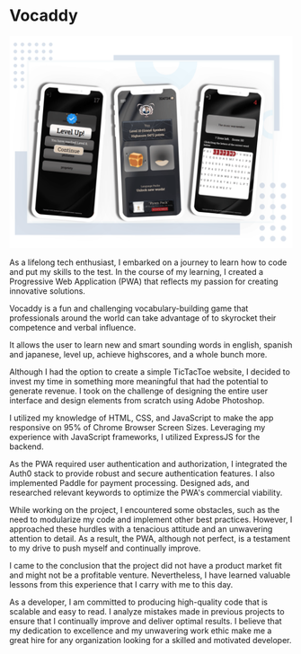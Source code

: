 # Vocaddy

![alt text](https://github.com/benjaminA202/Vocaddy/blob/main/Server/Client/Images/demo-image.png?raw=true)

As a lifelong tech enthusiast, I embarked on a journey to learn how to code and put my skills to the test. In the course of my learning, I created a Progressive Web Application (PWA) that reflects my passion for creating innovative solutions.

Vocaddy is a fun and challenging vocabulary-building game that professionals around the world can take advantage of to skyrocket their competence and verbal influence.

It allows the user to learn new and smart sounding words in english, spanish and japanese, level up, achieve highscores, and a whole bunch more.

Although I had the option to create a simple TicTacToe website, I decided to invest my time in something more meaningful that had the potential to generate revenue. I took on the challenge of designing the entire user interface and design elements from scratch using Adobe Photoshop.

I utilized my knowledge of HTML, CSS, and JavaScript to make the app responsive on 95% of Chrome Browser Screen Sizes. Leveraging my experience with JavaScript frameworks, I utilized ExpressJS for the backend.

As the PWA required user authentication and authorization, I integrated the Auth0 stack to provide robust and secure authentication features. I also implemented Paddle for payment processing. Designed ads, and researched relevant keywords to optimize the PWA's commercial viability.

While working on the project, I encountered some obstacles, such as the need to modularize my code and implement other best practices. However, I approached these hurdles with a tenacious attitude and an unwavering attention to detail. As a result, the PWA, although not perfect, is a testament to my drive to push myself and continually improve.

I came to the conclusion that the project did not have a product market fit and might not be a profitable venture. Nevertheless, I have learned valuable lessons from this experience that I carry with me to this day.

As a developer, I am committed to producing high-quality code that is scalable and easy to read. I analyze mistakes made in previous projects to ensure that I continually improve and deliver optimal results. I believe that my dedication to excellence and my unwavering work ethic make me a great hire for any organization looking for a skilled and motivated developer.
